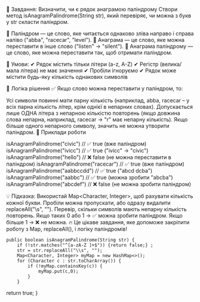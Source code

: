 🔹 Завдання: Визначити, чи є рядок анаграмою паліндрому
Створи метод isAnagramPalindrome(String str), який перевіряє, чи можна з букв у str скласти паліндром.

🔹 Паліндром — це слово, яке читається однаково зліва направо і справа наліво ("abba", "racecar", "level").
🔹 Анаграма — це слово, яке можна переставити в інше слово ("listen" → "silent").
🔹 Анаграма паліндрому — це слово, яке можна переставити так, щоб отримати паліндром.

📌 Умови:
✔ Рядок містить тільки літери (a-z, A-Z)
✔ Регістр (велика/мала літера) не має значення
✔ Пробіли ігноруємо
✔ Рядок може містити будь-яку кількість однакових символів

📌 Логіка рішення
✅ Якщо слово можна переставити у паліндром, то:

Усі символи повинні мати парну кількість (наприклад, abba, racecar – у всіх парна кількість літер, крім однієї в непарних словах).
Допускається лише ОДНА літера з непарною кількістю повторень (якщо довжина слова непарна, наприклад, racecar → "r" має непарну кількість).
Якщо більше одного непарного символу, значить не можна утворити паліндром.
📌 Приклади роботи

isAnagramPalindrome("civic")   // ✅ true (вже паліндром)
isAnagramPalindrome("ivicc")   // ✅ true ("ivicc" → "civic")
isAnagramPalindrome("hello")   // ❌ false (не можна переставити в паліндром)
isAnagramPalindrome("racecar") // ✅ true (вже паліндром)
isAnagramPalindrome("aabbccdd") // ✅ true ("abcd dcba")
isAnagramPalindrome("aabbc")   // ✅ true (можна зробити "abcba")
isAnagramPalindrome("abcdef")  // ❌ false (не можна зробити паліндром)

💡 Підказка:
Використай Map<Character, Integer>, щоб рахувати кількість кожної букви.
Пробіли можна пропускати, або одразу видалити replaceAll("\\s", "").
Перевір, скільки символів мають непарну кількість повторень.
Якщо таких 0 або 1 → ✅ можна зробити паліндром.
Якщо більше 1 → ❌ не можна.
🔥 Це цікаве завдання, яке допоможе закріпити роботу з Map, replaceAll(), і логіку паліндромів!


    public boolean isAnagramPalindrome(String str) {
        if (!str.matches("^[a-zA-Z ]+$")) {return false;} ;
        str = str.replaceAll("\\s", "");
        Map<Character, Integer> myMap = new HashMap<>();
        for (Character c : str.toCharArray()) {
            if (!myMap.containsKey(c)) {
                myMap.put(c,0);
            }
        }
return true;
}